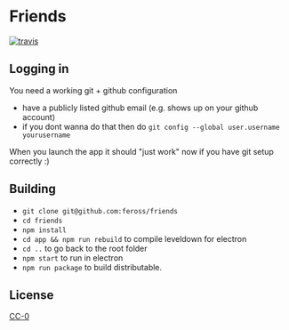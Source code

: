 # Friends

[![travis][travis-image]][travis-url]

[travis-image]: https://img.shields.io/travis/feross/friends.svg?style=flat
[travis-url]: https://travis-ci.org/feross/friends

## Logging in

You need a working git + github configuration

- have a publicly listed github email (e.g. shows up on your github account)
- if you dont wanna do that then do `git config --global user.username yourusername`

When you launch the app it should "just work" now if you have git setup correctly :)

## Building

* `git clone git@github.com:feross/friends`
* `cd friends`
* `npm install`
* `cd app && npm run rebuild` to compile leveldown for electron
* `cd ..` to go back to the root folder
* `npm start` to run in electron
* `npm run package` to build distributable.

## License

[CC-0](LICENSE.md)
